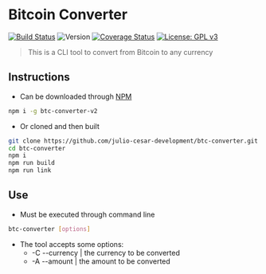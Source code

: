 # Bitcoin Converter

[![Build Status](https://badgen.net/travis/julio-cesar-development/btc-converter?icon=travis)](https://travis-ci.org/julio-cesar-development/btc-converter)
![Version](https://badgen.net/npm/v/btc-converter-v2)
[![Coverage Status](https://coveralls.io/repos/github/julio-cesar-development/btc-converter/badge.svg?branch=master)](https://coveralls.io/github/julio-cesar-development/btc-converter?branch=master)
[![License: GPL v3](https://img.shields.io/badge/License-GPLv3-blue.svg)](https://www.gnu.org/licenses/gpl-3.0)

> This is a CLI tool to convert from Bitcoin to any currency

## Instructions

* Can be downloaded through [NPM](https://www.npmjs.com/package/btc-converter-v2)

```bash
npm i -g btc-converter-v2
```

* Or cloned and then built

```bash
git clone https://github.com/julio-cesar-development/btc-converter.git
cd btc-converter
npm i
npm run build
npm run link
```

## Use

* Must be executed through command line

```bash
btc-converter [options]
```

* The tool accepts some options:
  * -C --currency | the currency to be converted
  * -A --amount | the amount to be converted
